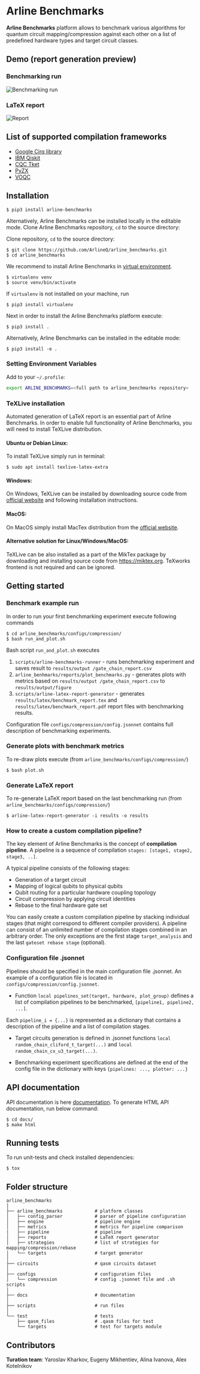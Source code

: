 # Arline Benchmarks

**Arline Benchmarks** platform allows to benchmark various algorithms for quantum circuit mapping/compression against
each other on a list of predefined hardware types and target circuit classes.

## Demo (report generation preview)

### Benchmarking run
![Benchmarking run](https://media.giphy.com/media/UTYhq49IghgFZAupQD/source.gif)

### LaTeX report
![Report](https://media.giphy.com/media/ejJgh5eHfHXqi57DB4/source.gif)

## List of supported compilation frameworks

* [Google Cirq library](https://github.com/quantumlib/Cirq)
* [IBM Qiskit](https://github.com/Qiskit)
* [CQC Tket](https://github.com/CQCL/tket)
* [PyZX](https://github.com/Quantomatic/pyzx)
* [VOQC](https://github.com/inQWIRE/pyvoqc)

## Installation

```console
$ pip3 install arline-benchmarks
```

Alternatively, Arline Benchmarks can be installed locally in the editable mode.
Clone Arline Benchmarks repository, `cd` to the source directory:

Clone repository, `cd` to the source directory:
```console
$ git clone https://github.com/ArlineQ/arline_benchmarks.git
$ cd arline_benchmarks
```

We recommend to install Arline Benchmarks in [virtual environment](https://virtualenv.pypa.io/en/latest/).

```console
$ virtualenv venv
$ source venv/bin/activate
```

If `virtualenv` is not installed on your machine, run

```console
$ pip3 install virtualenv
```

Next in order to install the Arline Benchmarks platform execute:

```console
$ pip3 install .
```

Alternatively, Arline Benchmarks can be installed in the editable mode:

```console
$ pip3 install -e .
```

### Setting Environment Variables

Add to your `~/.profile`:
```bash
export ARLINE_BENCHMARKS=<full path to arline_benchmarks repository>
```

### TeXLive installation

Automated generation of LaTeX report is an essential part of Arline Benchmarks.
In order to enable full functionality of Arline Benchmarks, you will need to install TeXLive distribution.

#### Ubuntu or Debian Linux:

To install TeXLive simply run in terminal:

```console
$ sudo apt install texlive-latex-extra
```

#### Windows:

On Windows, TeXLive can be installed by downloading source code from [official website](https://www.tug.org/texlive/)
and following installation instructions.


#### MacOS:

On MacOS simply install MacTex distribution from the [official website](https://www.tug.org/mactex/).

#### Alternative solution for Linux/Windows/MacOS:

TeXLive can be also installed as a part of the MikTex package by downloading and installing source code from
https://miktex.org. TeXworks frontend is not required and can be ignored.



## Getting started

### Benchmark example run

In order to run your first benchmarking experiment execute following commands
```console
$ cd arline_benchmarks/configs/compression/
$ bash run_and_plot.sh
```

Bash script `run_and_plot.sh` executes

1. `scripts/arline-benchmarks-runner` - runs benchmarking experiment and saves result to `results/output
/gate_chain_report.csv`
2. `arline_benhmarks/reports/plot_benchmarks.py` - generates plots with metrics based on `results/output
/gate_chain_report.csv` to `results/output/figure`
3. `scripts/arline-latex-report-generator` - generates `results/latex/benchmark_report.tex` and
`results/latex/benchmark_report.pdf` report files with benchmarking results.

Configuration file `configs/compression/config.jsonnet` contains full description of benchmarking experiments.


### Generate plots with benchmark metrics

To re-draw plots execute (from `arline_benchmarks/configs/compression/`)
```console
$ bash plot.sh
```

### Generate LaTeX report

To re-generate LaTeX report based on the last benchmarking run (from `arline_benchmarks/configs/compression/`)

``` console
$ arline-latex-report-generator -i results -o results
```

### How to create a custom compilation pipeline?


The key element of Arline Benchmarks is the concept of **compilation pipeline**.
A pipeline is a sequence of compilation `stages: [stage1, stage2, stage3, ..]`.

A typical pipeline consists of the following stages:

* Generation of a target circuit
* Mapping of logical qubits to physical qubits
* Qubit routing for a particular hardware coupling topology
* Circuit compression by applying circuit identities
* Rebase to the final hardware gate set

You can easily create a custom compilation pipeline by stacking individual stages (that might correspond to different
compiler providers). A pipeline can consist of an unlimited number of compilation stages combined in an arbitrary order.
The only exceptions are the first stage `target_analysis` and the last `gateset rebase stage` (optional).


### Configuration file .jsonnet

Pipelines should be specified in the main configuration file .jsonnet.
An example of a configuration file is located in `configs/compression/config.jsonnet`.

* Function `local pipelines_set(target, hardware, plot_group)` defines a list of compilation pipelines to be benchmarked, `[pipeline1, pipeline2, ...]`.

Each `pipeline_i = {...}` is represented as a dictionary that contains a description of the pipeline and a list of
 compilation stages.

* Target circuits generation is defined in .jsonnet functions `local random_chain_cliford_t_target(...)` and `local random_chain_cx_u3_target(...)`.

* Benchmarking experiment specifications are defined at the end of the config file in the dictionary with keys `{pipelines: ..., plotter: ...}`

## API documentation

API documentation is here [documentation](https://arline-benchmarks.readthedocs.io/en/latest/).
To generate HTML API documentation, run below command:

```console
$ cd docs/
$ make html
```

## Running tests

To run unit-tests and check installed dependencies:

```console
$ tox
```

## Folder structure

```
arline_benchmarks
│
├── arline_benchmarks            # platform classes
│   ├── config_parser            # parser of pipeline configuration
│   ├── engine                   # pipeline engine
│   ├── metrics                  # metrics for pipeline comparison
|   ├── pipeline                 # pipeline
│   ├── reports                  # LaTeX report generator
│   ├── strategies               # list of strategies for mapping/compression/rebase
│   └── targets                  # target generator
│
├── circuits                     # qasm circuits dataset
│
├── configs                      # configuration files
│   └── compression              # config .jsonnet file and .sh scripts
│
├── docs                         # documentation
│
├── scripts                      # run files
│
└── test                         # tests
    ├── qasm_files               # .qasm files for test
    └── targets                  # test for targets module
```

## Contributors

**Turation team**: Yaroslav Kharkov, Eugeny Mikhentiev, Alina Ivanova, Alex Kotelnikov
